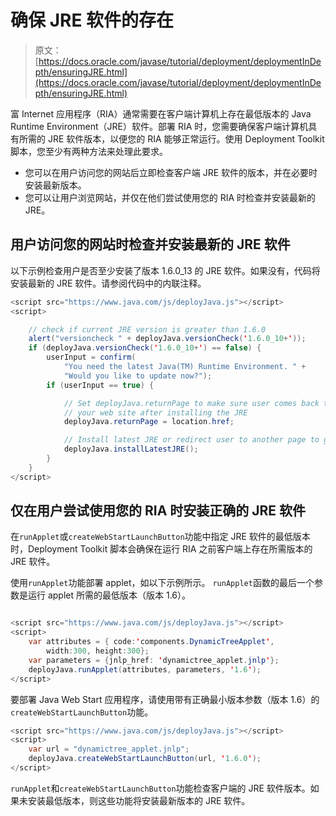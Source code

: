 # 确保 JRE 软件的存在

> 原文： [https://docs.oracle.com/javase/tutorial/deployment/deploymentInDepth/ensuringJRE.html](https://docs.oracle.com/javase/tutorial/deployment/deploymentInDepth/ensuringJRE.html)

富 Internet 应用程序（RIA）通常需要在客户端计算机上存在最低版本的 Java Runtime Environment（JRE）软件。部署 RIA 时，您需要确保客户端计算机具有所需的 JRE 软件版本，以便您的 RIA 能够正常运行。使用 Deployment Toolkit 脚本，您至少有两种方法来处理此要求。

*   您可以在用户访问您的网站后立即检查客户端 JRE 软件的版本，并在必要时安装最新版本。
*   您可以让用户浏览网站，并仅在他们尝试使用您的 RIA 时检查并安装最新的 JRE。

## 用户访问您的网站时检查并安装最新的 JRE 软件

以下示例检查用户是否至少安装了版本 1.6.0_13 的 JRE 软件。如果没有，代码将安装最新的 JRE 软件。请参阅代码中的内联注释。

```java
<script src="https://www.java.com/js/deployJava.js"></script>
<script>

    // check if current JRE version is greater than 1.6.0 
    alert("versioncheck " + deployJava.versionCheck('1.6.0_10+'));
    if (deployJava.versionCheck('1.6.0_10+') == false) {                   
        userInput = confirm(
            "You need the latest Java(TM) Runtime Environment. " +
            "Would you like to update now?");        
        if (userInput == true) {  

            // Set deployJava.returnPage to make sure user comes back to 
            // your web site after installing the JRE
            deployJava.returnPage = location.href;

            // Install latest JRE or redirect user to another page to get JRE
            deployJava.installLatestJRE(); 
        }
    }
</script>

```

## 仅在用户尝试使用您的 RIA 时安装正确的 JRE 软件

在`runApplet`或`createWebStartLaunchButton`功能中指定 JRE 软件的最低版本时，Deployment Toolkit 脚本会确保在运行 RIA 之前客户端上存在所需版本的 JRE 软件。

使用`runApplet`功能部署 applet，如以下示例所示。 `runApplet`函数的最后一个参数是运行 applet 所需的最低版本（版本 1.6）。

```java

<script src="https://www.java.com/js/deployJava.js"></script>
<script>
    var attributes = { code:'components.DynamicTreeApplet',
        width:300, height:300};
    var parameters = {jnlp_href: 'dynamictree_applet.jnlp'};
    deployJava.runApplet(attributes, parameters, '1.6');
</script>

```

要部署 Java Web Start 应用程序，请使用带有正确最小版本参数（版本 1.6）的`createWebStartLaunchButton`功能。

```java
<script src="https://www.java.com/js/deployJava.js"></script>
<script>
    var url = "dynamictree_applet.jnlp";
    deployJava.createWebStartLaunchButton(url, '1.6.0');
</script>

```

`runApplet`和`createWebStartLaunchButton`功能检查客户端的 JRE 软件版本。如果未安装最低版本，则这些功能将安装最新版本的 JRE 软件。